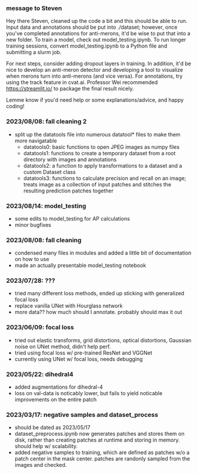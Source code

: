 ### message to Steven
Hey there Steven, cleaned up the code a bit and this should be able to run. Input data and annotations should be put into ./dataset; however, once you've completed annotations for anti-merons, it'd be wise to put that into a new folder. To train a model, check out model_testing.ipynb. To run longer training sessions, convert model_testing.ipynb to a Python file and submitting a slurm job.

For next steps, consider adding dropout layers in training. In addition, it'd be nice to develop an anti-meron detector and developing a tool to visualize when merons turn into anti-merons (and vice versa). For annotations, try using the track feature in cvat.ai. Professor Wei recommended https://streamlit.io/ to package the final result nicely.

Lemme know if you'd need help or some explanations/advice, and happy coding!

### 2023/08/08: fall cleaning 2
- split up the datatools file into numerous datatool* files to make them more navigatable
    - datatools0: basic functions to open JPEG images as numpy files
    - datatools1: functions to create a temporary dataset from a root directory with images and annotations
    - datatools2: a function to apply transformations to a dataset and a custom Dataset class
    - datatools3: functions to calculate precision and recall on an image; treats image as a collection of input patches and 
        stitches the resulting prediction patches together

### 2023/08/14: model_testing ###
- some edits to model_testing for AP calculations
- minor bugfixes

### 2023/08/08: fall cleaning
- condensed many files in modules and added a little bit of documentation on how to use
- made an actually presentable model_testing notebook

### 2023/07/28: ???
- tried many different loss methods, ended up sticking with generalized focal loss
- replace vanilla UNet with Hourglass network
- more data?? how much should I annotate. probably should max it out

### 2023/06/09: focal loss
- tried out elastic transforms, grid distortions, optical distortions, Gaussian noise on UNet method, didn't help perf.
- tried using focal loss w/ pre-trained ResNet and VGGNet
- currently using UNet w/ focal loss, needs debugging

### 2023/05/22: dihedral4
- added augmentations for dihedral-4
- loss on val-data is noticably lower, but fails to yield noticable improvements on the entire patch

### 2023/03/17: negative samples and dataset_process
- should be dated as 2023/05/17
- dataset_preprocess.ipynb now generates patches and stores them on disk, rather than creating patches at runtime and storing in memory. should help w/ scalability.
- added negative samples to training, which are defined as patches w/o a patch center in the mask center. patches are randonly sampled from the images and checked.